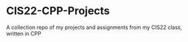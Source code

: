 # CIS22-CPP-Projects
A collection repo of my projects and assignments from my CIS22 class, written in CPP
